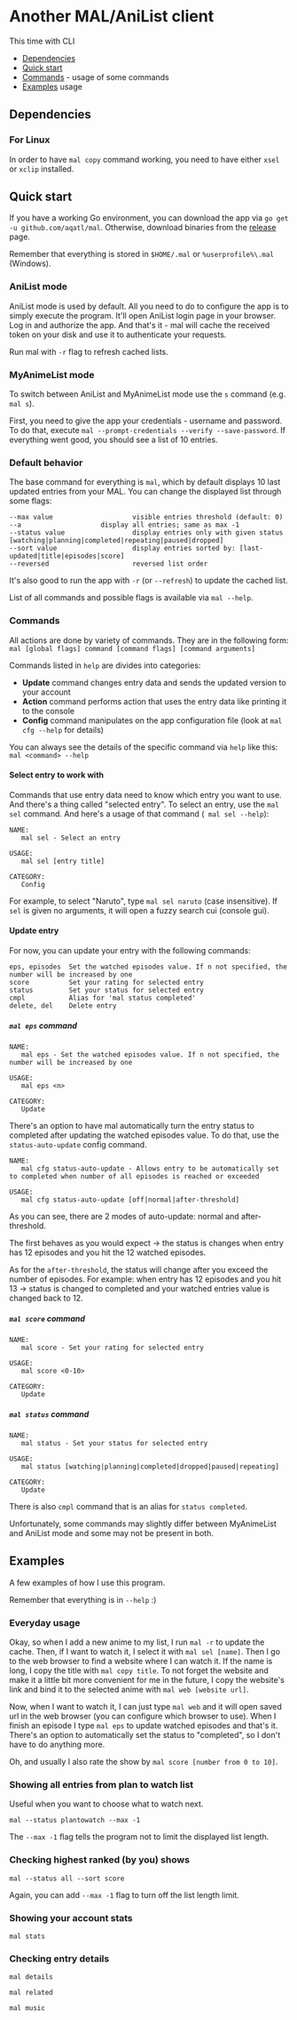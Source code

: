 # Another MAL/AniList client

This time with CLI

- [Dependencies](#dependencies)
- [Quick start](#quick-start)
- [Commands](#commands) - usage of some commands
- [Examples](#examples) usage

## Dependencies

### For Linux

In order to have `mal copy` command working, you need to have either `xsel` or `xclip` installed.

## Quick start

If you have a working Go environment, you can download the app via `go get -u github.com/aqatl/mal`. 
Otherwise, download binaries from the [release](https://github.com/aQaTL/MAL/releases) page.

Remember that everything is stored in `$HOME/.mal` or `%userprofile%\.mal` (Windows).

### AniList mode

AniList mode is used by default. All you need to do to configure the app is to simply execute the program. 
It'll open AniList login page in your browser. Log in and authorize the app. And that's it - mal will cache 
the received token on your disk and use it to authenticate your requests. 

Run mal with `-r` flag to refresh cached lists.

### MyAnimeList mode

To switch between AniList and MyAnimeList mode use the `s` command (e.g. `mal s`).

First, you need to give the app your credentials - username and password. To do that, execute 
`mal --prompt-credentials --verify --save-password`. If everything went good, you should see 
a list of 10 entries.

### Default behavior

The base command for everything is `mal`, which by default displays 10 last updated entries 
from your MAL. You can change the displayed list through some flags: 

```
--max value                    visible entries threshold (default: 0)
--a		               display all entries; same as max -1
--status value                 display entries only with given status [watching|planning|completed|repeating|paused|dropped]
--sort value                   display entries sorted by: [last-updated|title|episodes|score]
--reversed                     reversed list order
```

It's also good to run the app with `-r` (or `--refresh`) to update the cached list.

List of all commands and possible flags is available via `mal --help`. 

### Commands

All actions are done by variety of commands. They are in the following form:
`mal [global flags] command [command flags] [command arguments]`

Commands listed in `help` are divides into categories:

* **Update** command changes entry data and sends the updated version to your account
* **Action** command performs action that uses the entry data like printing it to the console
* **Config** command manipulates on the app configuration file (look at `mal cfg --help` for details)

You can always see the details of the specific command via `help` like this: 
`mal <command> --help`

#### Select entry to work with

Commands that use entry data need to know which entry you want to use. And there's a thing 
called "selected entry". To select an entry, use the `mal sel` command. And here's a usage 
of that command (` mal sel --help`): 

```
NAME:
   mal sel - Select an entry

USAGE:
   mal sel [entry title]

CATEGORY:
   Config
```

For example, to select "Naruto", type `mal sel naruto` (case insensitive).
If `sel` is given no arguments, it will open a fuzzy search cui (console gui).

#### Update entry

For now, you can update your entry with the following commands: 

```
eps, episodes  Set the watched episodes value. If n not specified, the number will be increased by one
score          Set your rating for selected entry
status         Set your status for selected entry
cmpl           Alias for 'mal status completed'
delete, del    Delete entry
```

##### `mal eps` command

```
NAME:
   mal eps - Set the watched episodes value. If n not specified, the number will be increased by one

USAGE:
   mal eps <n>

CATEGORY:
   Update
```

There's an option to have mal automatically turn the entry status to completed after updating 
the watched episodes value. To do that, use the `status-auto-update` config command. 

```
NAME:
   mal cfg status-auto-update - Allows entry to be automatically set to completed when number of all episodes is reached or exceeded

USAGE:
   mal cfg status-auto-update [off|normal|after-threshold]
```

As you can see, there are 2 modes of auto-update: normal and after-threshold.

The first behaves as you would expect -> the status is changes when entry has 12 episodes 
and you hit the 12 watched episodes.

As for the `after-threshold`, the status will change after you exceed the number of 
episodes. For example: when entry has 12 episodes and you hit 13 -> status is changed to 
completed and your watched entries value is changed back to 12.

##### `mal score` command

```
NAME:
   mal score - Set your rating for selected entry

USAGE:
   mal score <0-10>

CATEGORY:
   Update
```

##### `mal status` command

```
NAME:
   mal status - Set your status for selected entry

USAGE:
   mal status [watching|planning|completed|dropped|paused|repeating]

CATEGORY:
   Update
```

There is also `cmpl` command that is an alias for `status completed`.

Unfortunately, some commands may slightly differ between MyAnimeList and AniList mode and some may not
be present in both.

## Examples

A few examples of how I use this program.

Remember that everything is in `--help` :)

### Everyday usage

Okay, so when I add a new anime to my list, I run `mal -r` to update the cache. Then, if I 
want to watch it, I select it with `mal sel [name]`. Then I go to the web browser to find a 
website where I can watch it. If the name is long, I copy the title with `mal copy title`. 
To not forget the website and make it a little bit more convenient for me in the future, I 
copy the website's link and bind it to the selected anime with `mal web [website url]`. 

Now, when I want to watch it, I can just type `mal web` and it will open saved url in the 
web browser (you can configure which browser to use). When I finish an episode I type 
`mal eps` to update watched episodes and that's it. There's an option to automatically set 
the status to "completed", so I don't have to do anything more. 

Oh, and usually I also rate the show by `mal score [number from 0 to 10]`.

### Showing all entries from plan to watch list

Useful when you want to choose what to watch next.

`mal --status plantowatch --max -1`

The `--max -1` flag tells the program not to limit the displayed list length.

### Checking highest ranked (by you) shows

`mal --status all --sort score`

Again, you can add `--max -1` flag to turn off the list length limit.

### Showing your account stats

`mal stats`

### Checking entry details

`mal details`

`mal related`

`mal music`
